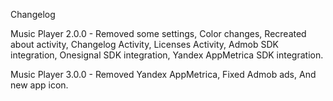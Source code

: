 Changelog

Music Player 2.0.0 - Removed some settings, Color changes, Recreated about activity, Changelog Activity, Licenses Activity, Admob SDK integration, Onesignal SDK integration, Yandex AppMetrica SDK integration.

Music Player 3.0.0 - Removed Yandex AppMetrica, Fixed Admob ads, And new app icon.
